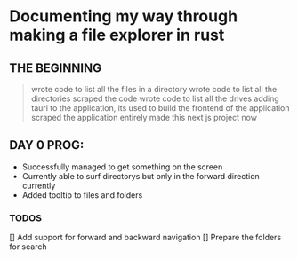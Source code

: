 # Documenting my way through making a file explorer in rust

## THE BEGINNING

> wrote code to list all the files in a directory
> wrote code to list all the directories
> scraped the code
> wrote code to list all the drives
> adding tauri to the application, its used to build the frontend of the application
> scraped the application entirely
> made this next js project now

## DAY 0 PROG:

-   Successfully managed to get something on the screen
-   Currently able to surf directorys but only in the forward direction currently
-   Added tooltip to files and folders

### TODOS

[] Add support for forward and backward navigation
[] Prepare the folders for search
